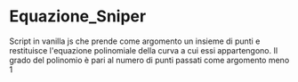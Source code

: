 # Equazione_Sniper

Script in vanilla js che prende come argomento un insieme di punti e restituisce l'equazione polinomiale della curva a cui essi appartengono. Il grado del polinomio è pari al numero di punti passati come argomento meno 1
